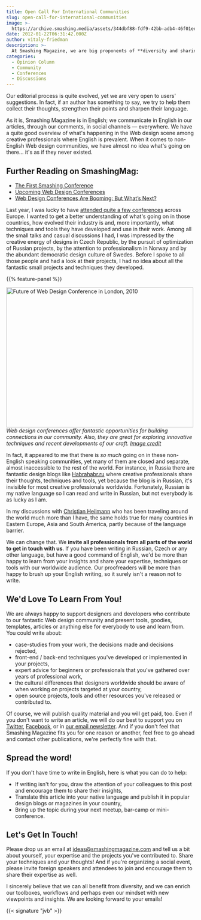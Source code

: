 ```yaml
---
title: Open Call For International Communities
slug: open-call-for-international-communities
image: >-
  https://archive.smashing.media/assets/344dbf88-fdf9-42bb-adb4-46f01eedd629/1bfc2063-2c6e-471c-a448-0dd16945d1ae/community.jpg
date: 2012-01-22T06:31:42.000Z
author: vitaly-friedman
description: >-
  At Smashing Magazine, we are big proponents of **diversity and sharing**. We encourage designers and developers worldwide to step up and use Smashing Magazine as a platform to share their opinions, ideas or techniques.
categories:
  - Opinion Column
  - Community
  - Conferences
  - Discussions
---
```

Our editorial process is quite evolved, yet we are very open to users' suggestions. In fact, if an author has something to say, we try to help them collect their thoughts, strengthen their points and sharpen their language.

As it is, Smashing Magazine is in English; we communicate in English in our articles, through our comments, in social channels — everywhere. We have a quite good overview of what's happening in the Web design scene among creative professionals where English is prevalent. When it comes to non-English Web design communities, we have almost no idea what's going on there… it's as if they never existed.</p>

## <span class="rh">Further Reading</span> on SmashingMag:

*   [The First Smashing Conference](https://www.smashingmagazine.com/2012/05/first-smashing-conference-coming-community-event-web-designers/)
*   [Upcoming Web Design Conferences](https://www.smashingmagazine.com/web-tech-front-end-ux-conferences/)
*   [Web Design Conferences Are Booming: But What’s Next?](https://www.smashingmagazine.com/2015/08/web-design-conferences-are-booming-but-whats-next/)

Last year, I was lucky to have <a href="https://lanyrd.com/profile/smashingmag/past/">attended quite a few conferences</a> across Europe. I wanted to get a better understanding of what's going on in those countries, how evolved their industry is and, more importantly, what techniques and tools they have developed and use in their work. Among all the small talks and casual discussions I had, I was impressed by the creative energy of designs in Czech Republic, by the pursuit of optimization of Russian projects, by the attention to professionalism in Norway and by the abundant democratic design culture of Swedes. Before I spoke to all those people and had a look at their projects, I had no idea about all the fantastic small projects and techniques they developed.

{{% feature-panel %}}

<img loading="lazy" decoding="async" src="https://archive.smashing.media/assets/344dbf88-fdf9-42bb-adb4-46f01eedd629/136148cd-9db3-47ee-8e8c-0f9c9b4e315e/conf2.jpg" alt="Future of Web Design Conference in London, 2010" width="500" height="373" /><br>
<em>Web design conferences offer fantastic opportunities for building connections in our community. Also, they are great for exploring innovative techniques and recent developments of our craft. <a href="https://www.flickr.com/photos/philliecasablanca/2104723635/lightbox/">Image credit</a></em>

In fact, it appeared to me that there is <em>so much</em> going on in these non-English speaking communities, yet many of them are closed and separate, almost inaccessible to the rest of the world. For instance, in Russia there are fantastic design blogs like <a href="https://www.habrahabr.ru">Habrahabr.ru</a> where creative professionals share their thoughts, techniques and tools, yet because the blog is in Russian, it's invisible for most creative professionals worldwide. Fortunately, Russian is my native language so I can read and write in Russian, but not everybody is as lucky as I am.

In my discussions with <a href="https://lanyrd.com/profile/codepo8/past/">Christian Heilmann</a> who has been traveling around the world much more than I have, the same holds true for many countries in Eastern Europe, Asia and South America, partly because of the language barrier.

We can change that. We <strong>invite all professionals from all parts of the world to get in touch with us</strong>. If you have been writing in Russian, Czech or any other language, but have a good command of English, we'd be more than happy to learn from your insights and share your expertise, techniques or tools with our worldwide audience. Our proofreaders will be more than happy to brush up your English writing, so it surely isn't a reason not to write.</p>

## We'd Love To Learn From You!

We are always happy to support designers and developers who contribute to our fantastic Web design community and present tools, goodies, templates, articles or anything else for everybody to use and learn from. You could write about:

*   case-studies from your work, the decisions made and decisions rejected,
*   front-end / back-end techniques you've developed or implemented in your projects,
*   expert advice for beginners or professionals that you've gathered over years of professional work,
*   the cultural differences that designers worldwide should be aware of when working on projects targeted at your country,
*   open source projects, tools and other resources you've released or contributed to.

Of course, we will publish quality material and you will get paid, too. Even if you don't want to write an article, we will do our best to support you on <a href="https://www.twitter.com/smashingmag">Twitter</a>, <a href="https://www.facebook.com/smashmag">Facebook</a>, or in <a href="https://www.smashingmagazine.com/the-smashing-newsletter/">our email newsletter</a>. And if you don't feel that Smashing Magazine fits you for one reason or another, feel free to go ahead and contact other publications, we're perfectly fine with that.</p>

## Spread the word!

If you don't have time to write in English, here is what you can do to help:

*   If writing isn't for you, draw the attention of your colleagues to this post and encourage them to share their insights,
*   Translate this article into your native language and publish it in popular design blogs or magazines in your country,
*   Bring up the topic during your next meetup, bar-camp or mini-conference.</p>

## Let's Get In Touch!

Please drop us an email at <a href="mailto:ideas@smashingmagazine.com">ideas@smashingmagazine.com</a> and tell us a bit about yourself, your expertise and the projects you've contributed to. Share your techniques and your thoughts! And if you're organizing a social event, please invite foreign speakers and attendees to join and encourage them to share their expertise as well.

I sincerely believe that we can all benefit from diversity, and we can enrich our toolboxes, workflows and perhaps even our mindset with new viewpoints and insights. We are looking forward to your emails!

{{< signature "jvb" >}}

